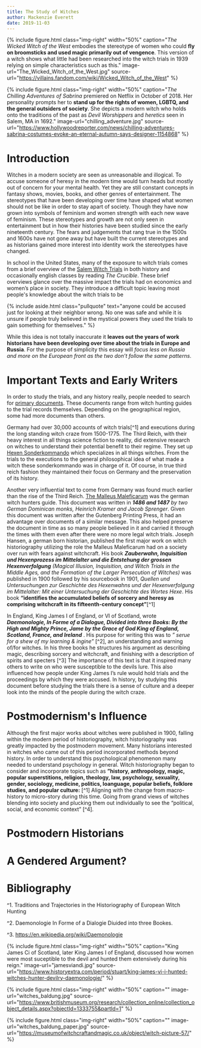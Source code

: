 ```yaml
---
title: The Study of Witches
author: Mackenzie Everett
date: 2019-11-03
---
```


{% include figure.html
  class="img-right"
  width="50%"
  caption="_The Wicked Witch of the West_ embodies the stereotype of women who could **fly on broomsticks and used magic primarily out of vengence**. This version of a witch shows what little had been researched into the witch trials in 1939 relying on simple characteristics such as this."
  image-url="The_Wicked_Witch_of_the_West.jpg"
  source-url="https://villains.fandom.com/wiki/Wicked_Witch_of_the_West"
%}

{% include figure.html
  class="img-right"
  width="50%"
  caption="_The Chilling Adventures of Sabrina_ premiered on Netflix in October of 2018. Her personality prompts her to **stand up for the rights of women, LGBTQ, and the general outsiders of society**. She depicts a modern witch who holds onto the traditions of the past as _Devil Worshippers_ and _heretics_ seen in Salem, MA in 1692."
  image-url="chilling_adventure.jpg"
  source-url="https://www.hollywoodreporter.com/news/chilling-adventures-sabrina-costumes-evoke-an-eternal-autumn-says-designer-1154868"
%}

# Introduction
Witches in a modern society are seen as unreasonable and illogical. To accuse someone of heresy in the modern time would turn heads but mostly out of concern for your mental health. Yet they are still constant concepts in fantasy shows, movies, books, and other genres of entertainment. The stereotypes that have been developing over time have shaped what women should not be like in order to stay apart of society. Though they have now grown into symbols of feminism and women strength with each new wave of feminism. These stereotypes and growth are not only seen in entertainment but in how their histories have been studied since the early nineteenth century. The fears and judgements that rang true in the 1500s and 1600s have not gone away but have built the current stereotypes and as historians gained more interest into identity work the stereotypes have changed.


In school in the United States, many of the exposure to witch trials comes from a brief overview of the [Salem Witch Trials](https://www.smithsonianmag.com/history/a-brief-history-of-the-salem-witch-trials-175162489/) in both history and occasionally english classes by reading _The Crucible_. These brief overviews glance over the massive impact the trials had on economics and women’s place in society. They introduce a difficult topic leaving most people's knowledge about the witch trials to be 

{% include aside.html
  class="pullquote"
  text="anyone could be accused just for looking at their neighbor wrong. No one was safe and while it is unsure if people truly believed in the mystical powers they used the trials to gain something for themselves."
  %}
  
While this idea is not totally inaccurate it **leaves out the years of work historians have been developing over time about the trials in Europe and Russia**. For the purpose of simplicity this essay will _focus less on Russia and more on the European front as the two don’t follow the same patterns_. 
# Important Texts and Early Writers
In order to study the trials, and any history really, people needed to search for [primary documents](https://umb.libguides.com/PrimarySources/secondary). These documents range from witch hunting guides to the trial records themselves. Depending on the geographical region, some had more documents than others.

Germany had over 30,000 accounts  of witch trials[^1] and executions during the long standing witch craze from 1500-1775. The Third Reich, with their heavy interest in all things science fiction to reality, did extensive research on witches to understand their potential benefit to their regime. They set up [Hexen Sonderkommando](https://www.pravdareport.com/society/123470-third_reich_witches/) which specializes in all things witches. From the trials to the executions to the general philosophical idea of what made a witch these sonderkommando was in charge of it. Of course, in true third reich fashion they maintained their focus on Germany and the preservation of its history.

Another very influential text to come from Germany was found much earlier than the rise of the Third Reich. [ The Malleus Maleficarum](https://www.thoughtco.com/malleus-maleficarum-witch-document-3530785) was the german witch hunters guide. This document was written in _**1486 and 1487** by two German Dominican monks, Heinrich Kramer and Jacob Sprenger_. Given this document was written after the Gutenberg Printing Press, it had an advantage over documents of a similar message. This also helped preserve the document in time as so many people believed in it and carried it through the times with them even after there were no more legal witch trials. Joseph Hansen, a german born historian, published the first major work on witch historiography utilizing the role the Malleus Maleficarum had on a society over run with fears against witchcraft. His book _**Zauberwahn, Inquisition und Hexenprozess im Mittelalter und die Entstehung der grossen Hexenverfolgung** (Magical Illusion, Inquisition, and Witch Trials in the Middle Ages, and the Formation of the Larger Persecution of Witches)_ was published in 1900 followed by his sourcebook in 1901, _Quellen und Untersuchungen zur Geschichte des Hexenwahns und der Hexenverfolgung im Mittelalter: Mit einer Untersuchung der Geschichte des Wortes Hexe_. His book **“identifies the accumulated beliefs of sorcery and heresy as comprising witchcraft in its fifteenth-century concept”**[^1]

In England, King James I of England, or VI of Scotland, wrote _**Daemonologie, In Forme of a Dialogue, Divided into three Books: By the High and Mighty Prince, Jame by the Grace of God King of England, Scotland, France,  and Ireland**_ . His purpose for writing this was to _” serue for a shew of my learning & ingine”_ [^2], an understanding and warning of/for witches. In his three books he structures his argument as describing magic, describing sorcery and witchcraft, and finishing with a description of spirits and specters [^3] The importance of this text is that it inspired many others to write on who were susceptible to the devils lure. This also influenced how people under King James I’s rule would hold trials and the proceedings by which they were accused. In history, by studying this document before studying the trials there is a sense of culture and a deeper look into the minds of the people during the witch craze.

# Postmodernism's Influence

Although the first major works about witches were published in 1900, falling within the modern period of historiography, witch historiography was greatly impacted by the postmodern movement. Many historians interested in witches who came out of this period incorporated methods beyond history. In order to understand this psychological phenomenon many needed to understand psychology in general. Witch  historiography began to consider and incorporate topics such as **”history, anthropology, magic, popular superstitions, religion, theology, law, psychology, sexuality, gender, sociology, medicine, politics, loanguage, popular beliefs, folklore studies, and popular culture:** [^1] Aligning with the change from macro-history to micro-story during this time. Going from grand views of witches blending into society and plucking them out individually to see the “political, social, and economic context” [^4]. 

# Postmodern Historians



# A Gendered Argument?



# Bibliography
^1. Traditions and Trajectories in the Historiography of European Witch Hunting

^2. Daemonologie In Forme of a Dialogie Diuided into three Bookes.

^3. https://en.wikipedia.org/wiki/Daemonologie 

{% include figure.html
  class="img-right"
  width="50%"
  caption="King James Ci of Scotland, later King James I of England, discussed how women were most suceptible to the devil and hunted them extensively during his reign."
  image-url="jamesviandi.jpg"
  source-url="https://www.historyextra.com/period/stuart/king-james-vi-i-hunted-witches-hunter-devilry-daemonologie/"
%}


{% include figure.html
  class="img-right"
  width="50%"
  caption=""
  image-url="witches_baldung.jpg"
  source-url="https://www.britishmuseum.org/research/collection_online/collection_object_details.aspx?objectId=1333755&partId=1"
%}

{% include figure.html
  class="img-right"
  width="50%"
  caption=""
  image-url="witches_baldung_paper.jpg"
  source-url="https://museumofwitchcraftandmagic.co.uk/object/witch-picture-57/"
%}



